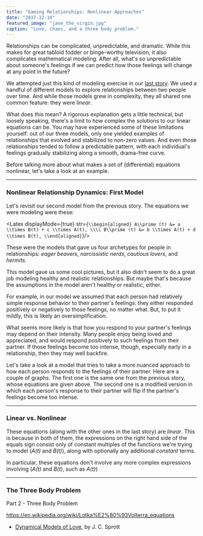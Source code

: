 ```yaml
---
title: "Gaming Relationships: Nonlinear Approaches"
date: "2017-12-10"
featured_image: "jane_the_virgin.jpg"
caption: "Love, chaos, and a three body problem."
---
```


Relationships can be complicated, unpredictable, and dramatic. While this makes for great tabloid fodder or binge-worthy television, it also complicates mathematical modeling. After all, what's so unpredictable about someone's feelings if we can predict how those feelings will change at any point in the future?

We attempted just this kind of modeling exercise in our [last story](/stories/gaming-relationships-linear). We used a handful of different models to explore relationships between two people over time. And while those models grew in complexity, they all shared one common feature: they were _linear_.

What does this mean? A rigorous explanation gets a little technical, but loosely speaking, there's a limit to how complex the solutions to our linear equations can be. You may have experienced some of these limitations yourself: out of our three models, only one yielded examples of relationships that evolved and stabilized to non-zero values. And even those relationships tended to follow a predictable pattern, with each individual's feelings gradually stabilizing along a smooth, drama-free curve.

Before talking more about what makes a set of (differential) equations nonlinear, let's take a look at an example.

* * *

### Nonlinear Relationship Dynamics: First Model

Let's revisit our second model from the previous story. The equations we were modeling were these:

<Latex displayMode={true} str={`
  \\begin{aligned}
  A\\prime (t) &= a \\times B(t) + c \\times A(t), \\\\
  B\\prime (t) &= b \\times A(t) + d \\times B(t),
  \\end{aligned}
`}/>

These were the models that gave us four archetypes for people in relationships: _eager beavers_, _narcissistic nerds_, _cautious lovers_, and _hermits_. 

This model gave us some cool pictures, but it also didn't seem to do a great job modeling healthy and realistic relationships. But maybe that's because the assumptions in the model aren't healthy or realistic, either.

For example, in our model we assumed that each person had relatively simple response behavior to their partner's feelings: they either responded positively or negatively to those feelings, no matter what. But, to put it mildly, this is likely an oversimplification.

What seems more likely is that how you respond to your partner's feelings may depend on their intensity. Many people enjoy being loved and appreciated, and would respond positively to such feelings from their partner. If those feelings become too intense, though, especially early in a relationship, then they may well backfire.

Let's take a look at a model that tries to take a more nuanced approach to how each person responds to the feelings of their partner. Here are a couple of graphs. The first one is the same one from the previous story, whose equations are given above. The second one is a modified version in which each person's response to their partner will flip if the partner's feelings become too intense.

<GamingNonlinearRelationships idx={0} caption="On the left, our linear model from before; on the right, a new and nonlinear model."/>

* * *

### Linear vs. Nonlinear

These equations (along with the other ones in the last story) are _linear_. This is because in both of them, the expressions on the right hand side of the equals sign consist only of constant multiples of the functions we're trying to model (_A(t)_ and _B(t)_), along with optionally any additional _constant_ terms.

In particular, these equations don't involve any more complex expressions involving (_A(t)_ and _B(t)_, such as _A(t)_)


* * *

### The Three Body Problem

Part 2 - Three Body Problem

<GamingNonlinearRelationships idx={1} caption="tbd"/>

https://en.wikipedia.org/wiki/Lotka%E2%80%93Volterra_equations

- [Dynamical Models of Love](http://sprott.physics.wisc.edu/pubs/paper277.pdf), by J. C. Sprott